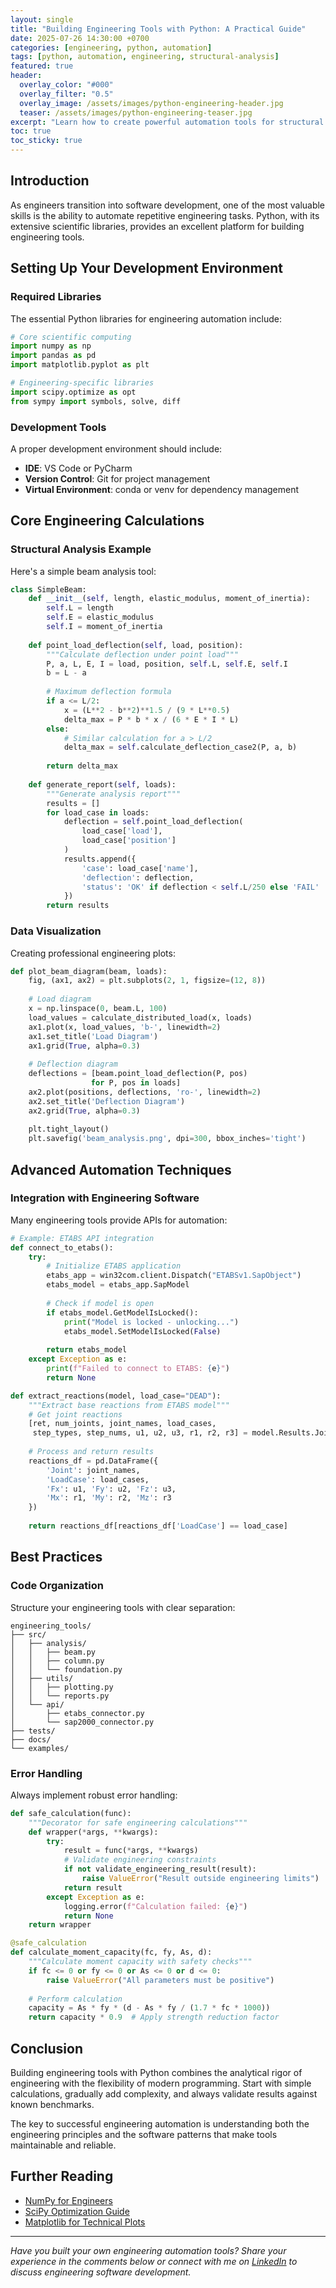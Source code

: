 ```yaml
---
layout: single
title: "Building Engineering Tools with Python: A Practical Guide"
date: 2025-07-26 14:30:00 +0700
categories: [engineering, python, automation]
tags: [python, automation, engineering, structural-analysis]
featured: true
header:
  overlay_color: "#000"
  overlay_filter: "0.5"
  overlay_image: /assets/images/python-engineering-header.jpg
  teaser: /assets/images/python-engineering-teaser.jpg
excerpt: "Learn how to create powerful automation tools for structural engineering workflows using Python and popular libraries."
toc: true
toc_sticky: true
---
```


## Introduction

As engineers transition into software development, one of the most valuable skills is the ability to automate repetitive engineering tasks. Python, with its extensive scientific libraries, provides an excellent platform for building engineering tools.

## Setting Up Your Development Environment

### Required Libraries

The essential Python libraries for engineering automation include:

```python
# Core scientific computing
import numpy as np
import pandas as pd
import matplotlib.pyplot as plt

# Engineering-specific libraries
import scipy.optimize as opt
from sympy import symbols, solve, diff
```

### Development Tools

A proper development environment should include:

- **IDE**: VS Code or PyCharm
- **Version Control**: Git for project management
- **Virtual Environment**: conda or venv for dependency management

## Core Engineering Calculations

### Structural Analysis Example

Here's a simple beam analysis tool:

```python
class SimpleBeam:
    def __init__(self, length, elastic_modulus, moment_of_inertia):
        self.L = length
        self.E = elastic_modulus
        self.I = moment_of_inertia
    
    def point_load_deflection(self, load, position):
        """Calculate deflection under point load"""
        P, a, L, E, I = load, position, self.L, self.E, self.I
        b = L - a
        
        # Maximum deflection formula
        if a <= L/2:
            x = (L**2 - b**2)**1.5 / (9 * L**0.5)
            delta_max = P * b * x / (6 * E * I * L)
        else:
            # Similar calculation for a > L/2
            delta_max = self.calculate_deflection_case2(P, a, b)
            
        return delta_max
    
    def generate_report(self, loads):
        """Generate analysis report"""
        results = []
        for load_case in loads:
            deflection = self.point_load_deflection(
                load_case['load'], 
                load_case['position']
            )
            results.append({
                'case': load_case['name'],
                'deflection': deflection,
                'status': 'OK' if deflection < self.L/250 else 'FAIL'
            })
        return results
```

### Data Visualization

Creating professional engineering plots:

```python
def plot_beam_diagram(beam, loads):
    fig, (ax1, ax2) = plt.subplots(2, 1, figsize=(12, 8))
    
    # Load diagram
    x = np.linspace(0, beam.L, 100)
    load_values = calculate_distributed_load(x, loads)
    ax1.plot(x, load_values, 'b-', linewidth=2)
    ax1.set_title('Load Diagram')
    ax1.grid(True, alpha=0.3)
    
    # Deflection diagram
    deflections = [beam.point_load_deflection(P, pos) 
                  for P, pos in loads]
    ax2.plot(positions, deflections, 'ro-', linewidth=2)
    ax2.set_title('Deflection Diagram')
    ax2.grid(True, alpha=0.3)
    
    plt.tight_layout()
    plt.savefig('beam_analysis.png', dpi=300, bbox_inches='tight')
```

## Advanced Automation Techniques

### Integration with Engineering Software

Many engineering tools provide APIs for automation:

```python
# Example: ETABS API integration
def connect_to_etabs():
    try:
        # Initialize ETABS application
        etabs_app = win32com.client.Dispatch("ETABSv1.SapObject")
        etabs_model = etabs_app.SapModel
        
        # Check if model is open
        if etabs_model.GetModelIsLocked():
            print("Model is locked - unlocking...")
            etabs_model.SetModelIsLocked(False)
            
        return etabs_model
    except Exception as e:
        print(f"Failed to connect to ETABS: {e}")
        return None

def extract_reactions(model, load_case="DEAD"):
    """Extract base reactions from ETABS model"""
    # Get joint reactions
    [ret, num_joints, joint_names, load_cases, 
     step_types, step_nums, u1, u2, u3, r1, r2, r3] = model.Results.JointReact()
    
    # Process and return results
    reactions_df = pd.DataFrame({
        'Joint': joint_names,
        'LoadCase': load_cases,
        'Fx': u1, 'Fy': u2, 'Fz': u3,
        'Mx': r1, 'My': r2, 'Mz': r3
    })
    
    return reactions_df[reactions_df['LoadCase'] == load_case]
```

## Best Practices

### Code Organization

Structure your engineering tools with clear separation:

```
engineering_tools/
├── src/
│   ├── analysis/
│   │   ├── beam.py
│   │   ├── column.py
│   │   └── foundation.py
│   ├── utils/
│   │   ├── plotting.py
│   │   └── reports.py
│   └── api/
│       ├── etabs_connector.py
│       └── sap2000_connector.py
├── tests/
├── docs/
└── examples/
```

### Error Handling

Always implement robust error handling:

```python
def safe_calculation(func):
    """Decorator for safe engineering calculations"""
    def wrapper(*args, **kwargs):
        try:
            result = func(*args, **kwargs)
            # Validate engineering constraints
            if not validate_engineering_result(result):
                raise ValueError("Result outside engineering limits")
            return result
        except Exception as e:
            logging.error(f"Calculation failed: {e}")
            return None
    return wrapper

@safe_calculation
def calculate_moment_capacity(fc, fy, As, d):
    """Calculate moment capacity with safety checks"""
    if fc <= 0 or fy <= 0 or As <= 0 or d <= 0:
        raise ValueError("All parameters must be positive")
    
    # Perform calculation
    capacity = As * fy * (d - As * fy / (1.7 * fc * 1000))
    return capacity * 0.9  # Apply strength reduction factor
```

## Conclusion

Building engineering tools with Python combines the analytical rigor of engineering with the flexibility of modern programming. Start with simple calculations, gradually add complexity, and always validate results against known benchmarks.

The key to successful engineering automation is understanding both the engineering principles and the software patterns that make tools maintainable and reliable.

## Further Reading

- [NumPy for Engineers](https://numpy.org/doc/stable/user/tutorial.html)
- [SciPy Optimization Guide](https://docs.scipy.org/doc/scipy/tutorial/optimize.html)
- [Matplotlib for Technical Plots](https://matplotlib.org/stable/tutorials/index.html)

---

*Have you built your own engineering automation tools? Share your experience in the comments below or connect with me on [LinkedIn](https://www.linkedin.com/in/do-thanh-tu-852a51163/) to discuss engineering software development.*
